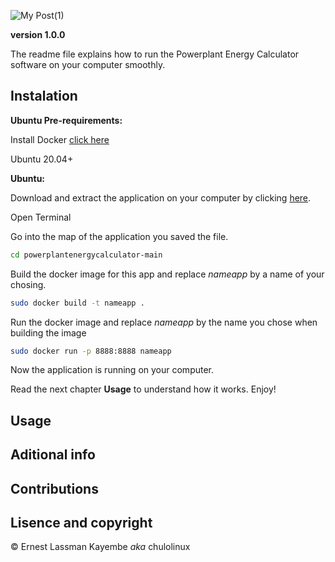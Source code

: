 ![My Post(1)](https://user-images.githubusercontent.com/65361748/120073861-6c55f000-c09a-11eb-82fd-58c42e8c02e2.png)


**version 1.0.0**

The readme file explains how to run the Powerplant Energy Calculator software on your computer smoothly.

## Instalation


**Ubuntu Pre-requirements:**

Install Docker [click here](https://docs.docker.com/engine/install/ubuntu/)

Ubuntu 20.04+

**Ubuntu:**

Download and extract the application on your computer by clicking [here](https://github.com/ernesto03/powerplantenergycalculator/archive/refs/heads/main.zip).

Open Terminal

Go into the map of the application you saved the file.
```sh
cd powerplantenergycalculator-main
```
Build the docker image for this app and replace *nameapp* by a name of your chosing.

```sh
sudo docker build -t nameapp .
```
Run the docker image and replace *nameapp* by the name you chose when building the image
```sh
sudo docker run -p 8888:8888 nameapp
```
Now the application is running on your computer.

Read the next chapter **Usage** to understand how it works.
Enjoy!


## Usage


## Aditional info


## Contributions


## Lisence and copyright

© Ernest Lassman Kayembe *aka* chulolinux

